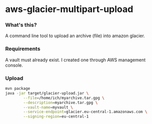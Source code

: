 # aws-glacier-multipart-upload

### What's this?

A command line tool to upload an archive (file) into amazon glacier.

### Requirements

A vault must already exist. I created one through AWS management console.

### Upload

````bash
mvn package
java -jar target/glacier-upload.jar \
        --file=/home/ich/myarchive.tar.gpg \
        --description=myarchive.tar.gpg \
        --vault-name=myvault \
        --service-endpoint=glacier.eu-central-1.amazonaws.com \
        --signing-region=eu-central-1
````
